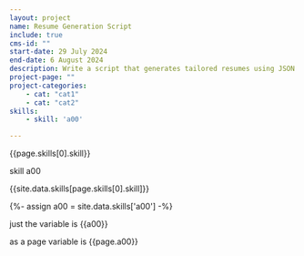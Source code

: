 ```yaml
---
layout: project
name: Resume Generation Script
include: true
cms-id: ""
start-date: 29 July 2024
end-date: 6 August 2024
description: Write a script that generates tailored resumes using JSON data and Markdown to ease the process of creating resume's tailored for each application.
project-page: ""
project-categories:
    - cat: "cat1"
    - cat: "cat2"
skills:
    - skill: 'a00'

---
```

{{page.skills[0].skill}}

skill a00

{{site.data.skills[page.skills[0].skill]}}

{%- assign a00 = site.data.skills['a00'] -%}

just the variable is {{a00}}

as a page variable is {{page.a00}}